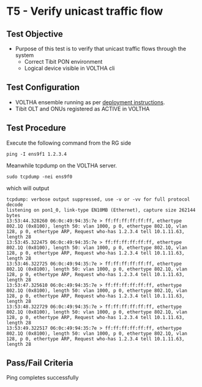 # T5 - Verify unicast traffic flow

## Test Objective

* Purpose of this test is to verify that unicast traffic flows through the system
    * Correct Tibit PON environment
    * Logical device visible in VOLTHA cli

## Test Configuration

* VOLTHA ensemble running as per [deployment instructions](V01_voltha_bringup_deploy.md).
* Tibit OLT and ONUs registered as ACTIVE in VOLTHA

## Test Procedure

Execute the following command from the RG side

```shell
ping -I ens9f1 1.2.3.4
```

Meanwhile tcpdump on the VOLTHA server.

```shell
sudo tcpdump -nei ens9f0
```

which will output

```shell
tcpdump: verbose output suppressed, use -v or -vv for full protocol decode
listening on pon1_0, link-type EN10MB (Ethernet), capture size 262144 bytes
13:53:44.328260 06:0c:49:94:35:7e > ff:ff:ff:ff:ff:ff, ethertype 802.1Q (0x8100), length 50: vlan 1000, p 0, ethertype 802.1Q, vlan 128, p 0, ethertype ARP, Request who-has 1.2.3.4 tell 10.1.11.63, length 28
13:53:45.322475 06:0c:49:94:35:7e > ff:ff:ff:ff:ff:ff, ethertype 802.1Q (0x8100), length 50: vlan 1000, p 0, ethertype 802.1Q, vlan 128, p 0, ethertype ARP, Request who-has 1.2.3.4 tell 10.1.11.63, length 28
13:53:46.322725 06:0c:49:94:35:7e > ff:ff:ff:ff:ff:ff, ethertype 802.1Q (0x8100), length 50: vlan 1000, p 0, ethertype 802.1Q, vlan 128, p 0, ethertype ARP, Request who-has 1.2.3.4 tell 10.1.11.63, length 28
13:53:47.325610 06:0c:49:94:35:7e > ff:ff:ff:ff:ff:ff, ethertype 802.1Q (0x8100), length 50: vlan 1000, p 0, ethertype 802.1Q, vlan 128, p 0, ethertype ARP, Request who-has 1.2.3.4 tell 10.1.11.63, length 28
13:53:48.322729 06:0c:49:94:35:7e > ff:ff:ff:ff:ff:ff, ethertype 802.1Q (0x8100), length 50: vlan 1000, p 0, ethertype 802.1Q, vlan 128, p 0, ethertype ARP, Request who-has 1.2.3.4 tell 10.1.11.63, length 28
13:53:49.322517 06:0c:49:94:35:7e > ff:ff:ff:ff:ff:ff, ethertype 802.1Q (0x8100), length 50: vlan 1000, p 0, ethertype 802.1Q, vlan 128, p 0, ethertype ARP, Request who-has 1.2.3.4 tell 10.1.11.63, length 28
```

## Pass/Fail Criteria

Ping completes successfully
